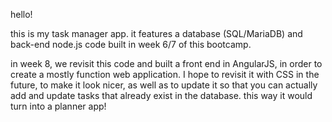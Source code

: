 hello!

this is my task manager app. it features a database (SQL/MariaDB) and back-end node.js code built in week 6/7 of this bootcamp.

in week 8, we revisit this code and built a front end in AngularJS, in order to create a mostly function web application. I hope to revisit it with CSS in the future, to make it look nicer, as well as to update it so that you can actually add and update tasks that already exist in the database. this way it would turn into a planner app!